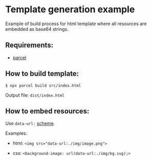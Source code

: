 # Template generation example
Example of build process for html template where all resources are embedded as base64 strings.
## Requirements:
- [parcel](https://parceljs.org/)
## How to build template:
`$ npx parcel build src/index.html`

Output file: `dist/index.html`
## How to embed resources:
Use `data-url:` [scheme](https://parceljs.org/features/bundle-inlining/#inlining-as-a-data-url).

Examples:

- html: `<img src="data-url:./img/image.png">`

- css: `<background-image: url(data-url:./img/bg.svg);>`